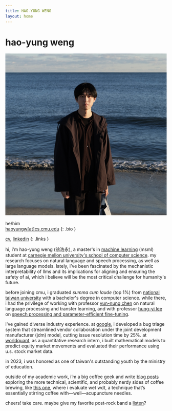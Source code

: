 ```yaml
---
title: HAO-YUNG WENG
layout: home
---
```


# hao-yung weng

<div class="portrait-container">
    <img src="assets/images/portrait_of_me.jpg" alt="portrait of hao-yung" class="portrait">
</div>

he/him  
[haoyungw[at]cs.cmu.edu](mailto:haoyungw@cs.cmu.edu)
{: .bio }

[cv](assets/files/CV_20240930.pdf), [linkedin](https://www.linkedin.com/in/haoyungweng/)
{: .links }

hi, i'm hao-yung weng (翁浩永), a master's in [machine learning](https://www.ml.cmu.edu/) (msml) student at [carnegie mellon university's school of computer science](https://www.cs.cmu.edu/). my research focuses on natural language and speech processing, as well as large language models. lately, i’ve been fascinated by the mechanistic interpretability of llms and its implications for aligning and ensuring the safety of ai, which i believe will be the most critical challenge for humanity's future.

before joining cmu, i graduated *summa cum laude* (top 1%) from [national taiwan university](https://www.ntu.edu.tw/english/) with a bachelor's degree in computer science. while there, i had the privilege of working with professor [yun-nung chen](https://www.csie.ntu.edu.tw/~yvchen/) on natural language processing and transfer learning, and with professor [hung-yi lee](https://speech.ee.ntu.edu.tw/~hylee/index.php) on [speech processing and parameter-efficient fine-tuning](https://arxiv.org/abs/2401.02122).

i've gained diverse industry experience. at [google](https://about.google/), i developed a bug triage system that streamlined vendor collaboration under the joint development manufacturer (jdm) model, cutting issue resolution time by 25%. at [worldquant](https://www.worldquant.com/), as a quantitative research intern, i built mathematical models to predict equity market movements and evaluated their performance using u.s. stock market data.

in 2023, i was honored as one of taiwan's outstanding youth by the ministry of education.

outside of my academic work, i’m a big coffee geek and write [blog posts](https://whycoffee.blog/en) exploring the more technical, scientific, and probably nerdy sides of coffee brewing, like [this one](https://whycoffee.blog/en/articles/Wet-WDT-A-Re-Evaluation), where i evaluate wet wdt, a technique that’s essentially stirring coffee with—well—acupuncture needles.

cheers! take care. maybe give my favorite post-rock band a [listen](https://youtu.be/0lKahceY8qg)?

